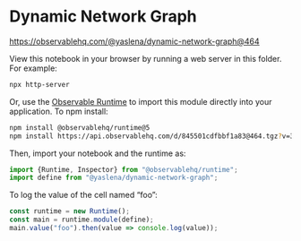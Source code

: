 # Dynamic Network Graph

https://observablehq.com/@yaslena/dynamic-network-graph@464

View this notebook in your browser by running a web server in this folder. For
example:

~~~sh
npx http-server
~~~

Or, use the [Observable Runtime](https://github.com/observablehq/runtime) to
import this module directly into your application. To npm install:

~~~sh
npm install @observablehq/runtime@5
npm install https://api.observablehq.com/d/845501cdfbbf1a83@464.tgz?v=3
~~~

Then, import your notebook and the runtime as:

~~~js
import {Runtime, Inspector} from "@observablehq/runtime";
import define from "@yaslena/dynamic-network-graph";
~~~

To log the value of the cell named “foo”:

~~~js
const runtime = new Runtime();
const main = runtime.module(define);
main.value("foo").then(value => console.log(value));
~~~
